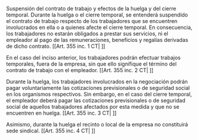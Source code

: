 Suspensión del contrato de trabajo y efectos de la huelga y del cierre temporal. Durante la huelga o el cierre temporal, se entenderá suspendido el contrato de trabajo respecto de los trabajadores que se encuentren involucrados en ella o a quienes afecte el cierre temporal. En consecuencia, los trabajadores no estarán obligados a prestar sus servicios, ni el empleador al pago de las remuneraciones, beneficios y regalías derivadas de dicho contrato. [[Art. 355 inc. 1 CT| ]]

En el caso del inciso anterior, los trabajadores podrán efectuar trabajos temporales, fuera de la empresa, sin que ello signifique el término del contrato de trabajo con el empleador. [[Art. 355 inc. 2 CT| ]]

Durante la huelga, los trabajadores involucrados en la negociación podrán pagar voluntariamente las cotizaciones previsionales o de seguridad social en los organismos respectivos. Sin embargo, en el caso del cierre temporal, el empleador deberá pagar las cotizaciones previsionales o de seguridad social de aquellos trabajadores afectados por esta medida y que no se encuentren en huelga. [[Art. 355 inc. 3 CT| ]]

Asimismo, durante la huelga el recinto o local de la empresa no constituirá sede sindical. [[Art. 355 inc. 4 CT| ]]